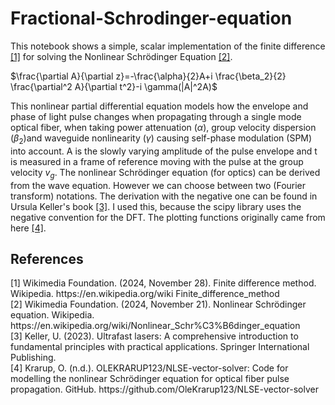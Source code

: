 # Fractional-Schrodinger-equation

This notebook shows a simple, scalar implementation of the finite difference <a href="#1">[1]</a> for solving the Nonlinear Schrödinger Equation <a href="#2">[2]</a>.

$\frac{\partial A}{\partial z}=-\frac{\alpha}{2}A+i \frac{\beta_2}{2} \frac{\partial^2 A}{\partial t^2}-i \gamma(|A|^2A)$

This nonlinear partial differential equation models how the envelope and phase of light pulse changes when propagating through a single mode optical fiber, when taking power attenuation ($\alpha$), group velocity dispersion ($\beta_2$)and waveguide nonlinearity ($\gamma$) causing self-phase modulation (SPM) into account. A is the slowly varying amplitude of the pulse envelope and t is measured in a frame of reference moving with the pulse at the group velocity $v_g$. The nonlinear Schrödinger equation (for optics) can be derived from the wave equation. However we can choose between two (Fourier transform) notations. The derivation with the negative one can be found in Ursula Keller's book <a href="#3">[3]</a>. I used this, because the scipy library uses the negative convention for the DFT. The plotting functions originally came from here <a href="#4">[4]</a>.

## References

<div id="1">[1] Wikimedia Foundation. (2024, November 28). Finite difference method. Wikipedia. https://en.wikipedia.org/wiki Finite_difference_method</div>
<div id="2">[2] Wikimedia Foundation. (2024, November 21). Nonlinear Schrödinger equation. Wikipedia. https://en.wikipedia.org/wiki/Nonlinear_Schr%C3%B6dinger_equation</div>
<div id="3">[3] Keller, U. (2023). Ultrafast lasers: A comprehensive introduction to fundamental principles with practical applications. Springer International Publishing.</div>
<div id="4">[4] Krarup, O. (n.d.). OLEKRARUP123/NLSE-vector-solver: Code for modelling the nonlinear Schrödinger equation for optical fiber pulse propagation. GitHub. https://github.com/OleKrarup123/NLSE-vector-solver</div>
